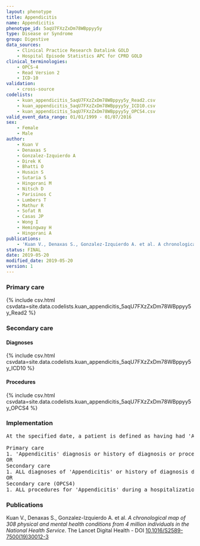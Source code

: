 ```yaml
---
layout: phenotype
title: Appendicitis
name: Appendicitis
phenotype_id: 5aqU7FXzZxDm78WBppyy5y 
type: Disease or Syndrome
group: Digestive
data_sources: 
    - Clinical Practice Research Datalink GOLD
    - Hospital Episode Statistics APC for CPRD GOLD
clinical_terminologies: 
    - OPCS-4
    - Read Version 2
    - ICD-10
validation: 
    - cross-source
codelists: 
    - kuan_appendicitis_5aqU7FXzZxDm78WBppyy5y_Read2.csv
    - kuan_appendicitis_5aqU7FXzZxDm78WBppyy5y_ICD10.csv
    - kuan_appendicitis_5aqU7FXzZxDm78WBppyy5y_OPCS4.csv
valid_event_data_range: 01/01/1999 - 01/07/2016
sex: 
    - Female
    - Male
author: 
    - Kuan V
    - Denaxas S
    - Gonzalez-Izquierdo A
    - Direk K
    - Bhatti O
    - Husain S
    - Sutaria S
    - Hingorani M
    - Nitsch D
    - Parisinos C
    - Lumbers T
    - Mathur R
    - Sofat R
    - Casas JP
    - Wong I
    - Hemingway H
    - Hingorani A
publications: 
    - 'Kuan V., Denaxas S., Gonzalez-Izquierdo A. et al. A chronological map of 308 physical and mental health conditions from 4 million individuals in the National Health Service. The Lancet Digital Health - DOI: 10.1016/S2589-7500(19)30012-3' 
status: FINAL
date: 2019-05-20
modified_date: 2019-05-20
version: 1
---
```

### Primary care 
{% include csv.html csvdata=site.data.codelists.kuan_appendicitis_5aqU7FXzZxDm78WBppyy5y_Read2 %}
### Secondary care 
#### Diagnoses 
{% include csv.html csvdata=site.data.codelists.kuan_appendicitis_5aqU7FXzZxDm78WBppyy5y_ICD10 %}
#### Procedures 
{% include csv.html csvdata=site.data.codelists.kuan_appendicitis_5aqU7FXzZxDm78WBppyy5y_OPCS4 %}
### Implementation 
<pre>At the specified date, a patient is defined as having had 'Appendicitis' IF they meet the criteria for any of the following on or before the specified date. The earliest date on which the individual meets any of the following criteria on or before the specified date is defined as the first event date:

Primary care
1. 'Appendicitis' diagnosis or history of diagnosis or procedure during a consultation 
OR
Secondary care
1. ALL diagnoses of 'Appendicitis' or history of diagnosis during a hospitalization
OR
Secondary care (OPCS4)
1. ALL procedures for 'Appendicitis' during a hospitalization</pre> 
 
### Publications 
Kuan V., Denaxas S., Gonzalez-Izquierdo A. et al. _A chronological map of 308 physical and mental health conditions from 4 million individuals in the National Health Service_. The Lancet Digital Health - DOI <a href='https://www.thelancet.com/journals/landig/article/PIIS2589-7500(19)30012-3/fulltext'>10.1016/S2589-7500(19)30012-3</a>